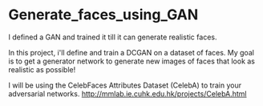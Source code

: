 # Generate_faces_using_GAN
I defined a GAN and trained it till it can generate realistic faces.

In this project, i'll define and train a DCGAN on a dataset of faces. My goal is to get a generator network to generate new images of faces that look as realistic as possible! 

I will be using the CelebFaces Attributes Dataset (CelebA) to train your adversarial networks. http://mmlab.ie.cuhk.edu.hk/projects/CelebA.html
